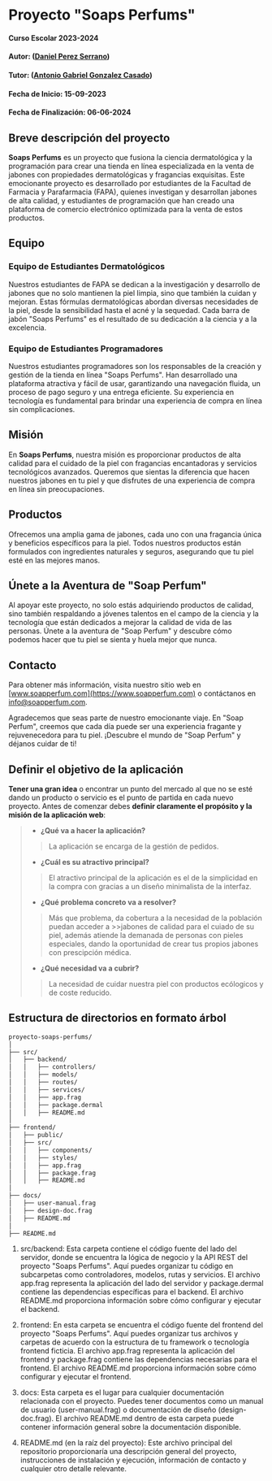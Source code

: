 
# Proyecto "Soaps Perfums"

#### Curso Escolar 2023-2024
#### Autor: ([Daniel Perez Serrano](https://github.com/Dani-Ps))
#### Tutor: ([Antonio Gabriel Gonzalez Casado](https://github.com/antonio-gabriel-gonzalez-casado))
#### Fecha de Inicio: 15-09-2023
#### Fecha de Finalización: 06-06-2024

## Breve descripción del proyecto

**Soaps Perfums** es un proyecto que fusiona la ciencia dermatológica y la programación para crear una tienda en línea especializada en la venta de jabones con propiedades dermatológicas y fragancias exquisitas. Este emocionante proyecto es desarrollado por estudiantes de la Facultad de Farmacia y Parafarmacia (FAPA), quienes investigan y desarrollan jabones de alta calidad, y estudiantes de programación que han creado una plataforma de comercio electrónico optimizada para la venta de estos productos.

## Equipo

### Equipo de Estudiantes Dermatológicos

Nuestros estudiantes de FAPA se dedican a la investigación y desarrollo de jabones que no solo mantienen la piel limpia, sino que también la cuidan y mejoran. Estas fórmulas dermatológicas abordan diversas necesidades de la piel, desde la sensibilidad hasta el acné y la sequedad. Cada barra de jabón "Soaps Perfums" es el resultado de su dedicación a la ciencia y a la excelencia.

### Equipo de Estudiantes Programadores

Nuestros estudiantes programadores son los responsables de la creación y gestión de la tienda en línea "Soaps Perfums". Han desarrollado una plataforma atractiva y fácil de usar, garantizando una navegación fluida, un proceso de pago seguro y una entrega eficiente. Su experiencia en tecnología es fundamental para brindar una experiencia de compra en línea sin complicaciones.

## Misión

En **Soaps Perfums**, nuestra misión es proporcionar productos de alta calidad para el cuidado de la piel con fragancias encantadoras y servicios tecnológicos avanzados. Queremos que sientas la diferencia que hacen nuestros jabones en tu piel y que disfrutes de una experiencia de compra en línea sin preocupaciones.

## Productos

Ofrecemos una amplia gama de jabones, cada uno con una fragancia única y beneficios específicos para la piel. Todos nuestros productos están formulados con ingredientes naturales y seguros, asegurando que tu piel esté en las mejores manos.

## Únete a la Aventura de "Soap Perfum"

Al apoyar este proyecto, no solo estás adquiriendo productos de calidad, sino también respaldando a jóvenes talentos en el campo de la ciencia y la tecnología que están dedicados a mejorar la calidad de vida de las personas. Únete a la aventura de "Soap Perfum" y descubre cómo podemos hacer que tu piel se sienta y huela mejor que nunca.

## Contacto

Para obtener más información, visita nuestro sitio web en [www.soapperfum.com](https://www.soapperfum.com) o contáctanos en [info@soapperfum.com](mailto:info@soapperfum.com).

Agradecemos que seas parte de nuestro emocionante viaje. En "Soap Perfum", creemos que cada día puede ser una experiencia fragante y rejuvenecedora para tu piel. ¡Descubre el mundo de "Soap Perfum" y déjanos cuidar de ti!

## Definir el objetivo de la aplicación
**Tener una gran idea** o encontrar un punto del mercado al que no se esté dando un producto o servicio es el punto de partida en cada nuevo proyecto. Antes de comenzar debes **definir claramente el propósito y la misión de la aplicación web**:

>- **¿Qué va a hacer la aplicación?**
  >> La aplicación se encarga de la gestión de pedidos.
>- **¿Cuál es su atractivo principal?** 
  >> El atractivo principal de la aplicación es el de la simplicidad en la compra con 
  >> gracias a un diseño minimalista de la interfaz.
>- **¿Qué problema concreto va a resolver?** 
 > >Más que problema, da cobertura a la necesidad de la población puedan acceder a >>jabones de calidad para el cuiado de su piel, además atiende la demanada de personas con pieles especiales, dando la oportunidad de crear tus propios jabones con prescipción médica.
>- **¿Qué necesidad va a cubrir?**
  >>La necesidad de cuidar nuestra piel con productos ecólogicos y de coste reducido.

## Estructura de directorios en formato árbol
```bash
proyecto-soaps-perfums/
│
├── src/
│   ├── backend/
│   │   ├── controllers/
│   │   ├── models/
│   │   ├── routes/
│   │   ├── services/
│   │   ├── app.frag
│   │   ├── package.dermal
│   │   ├── README.md
│
├── frontend/
│   ├── public/
│   ├── src/
│   │   ├── components/
│   │   ├── styles/
│   │   ├── app.frag
│   │   ├── package.frag
│   │   ├── README.md
│
├── docs/
│   ├── user-manual.frag
│   ├── design-doc.frag
│   ├── README.md
│
├── README.md
```
1. src/backend: Esta carpeta contiene el código fuente del lado del servidor, donde se encuentra la lógica de negocio y la API REST del proyecto "Soaps Perfums". Aquí puedes organizar tu código en subcarpetas como controladores, modelos, rutas y servicios. El archivo app.frag representa la aplicación del lado del servidor y package.dermal contiene las dependencias específicas para el backend. El archivo README.md proporciona información sobre cómo configurar y ejecutar el backend.

2. frontend: En esta carpeta se encuentra el código fuente del frontend del proyecto "Soaps Perfums". Aquí puedes organizar tus archivos y carpetas de acuerdo con la estructura de tu framework o tecnología frontend ficticia. El archivo app.frag representa la aplicación del frontend y package.frag contiene las dependencias necesarias para el frontend. El archivo README.md proporciona información sobre cómo configurar y ejecutar el frontend.

3. docs: Esta carpeta es el lugar para cualquier documentación relacionada con el proyecto. Puedes tener documentos como un manual de usuario (user-manual.frag) o documentación de diseño (design-doc.frag). El archivo README.md dentro de esta carpeta puede contener información general sobre la documentación disponible.

4. README.md (en la raíz del proyecto): Este archivo principal del repositorio proporcionaría una descripción general del proyecto, instrucciones de instalación y ejecución, información de contacto y cualquier otro detalle relevante.